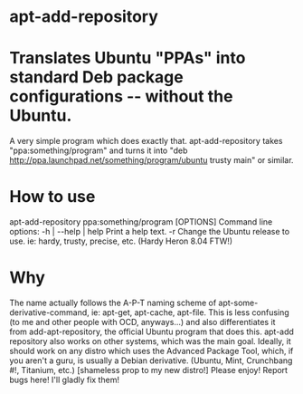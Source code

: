 apt-add-repository
==================

# Translates Ubuntu "PPAs" into standard Deb package configurations -- without the Ubuntu.
A very simple program which does exactly that.  apt-add-repository takes "ppa:something/program" and turns it into "deb http://ppa.launchpad.net/something/program/ubuntu trusty main" or similar.

# How to use
 apt-add-repository ppa:something/program [OPTIONS]
Command line options:
-h | --help | help Print a help text.
-r Change the Ubuntu release to use. ie: hardy, trusty, precise, etc. (Hardy Heron 8.04 FTW!)

# Why
The name actually follows the A-P-T naming scheme of apt-some-derivative-command, ie: apt-get, apt-cache, apt-file.
This is less confusing (to me and other people with OCD, anyways...) and also differentiates it from add-apt-repository, the official Ubuntu program that does this.
apt-add repository also works on other systems, which was the main goal. Ideally, it should work on any distro which uses the Advanced Package Tool, which, if you aren't a guru, is usually a Debian derivative. (Ubuntu, Mint, Crunchbang #!, Titanium, etc.) [shameless prop to my new distro!]
Please enjoy!  Report bugs here!  I'll gladly fix them!

